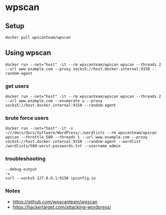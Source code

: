 # wpscan

## Setup

    docker pull wpscanteam/wpscan

## Using wpscan

    docker run --net="host" -it --rm wpscanteam/wpscan wpscan --threads 2 --url www.example.com --proxy socks5://host.docker.internal:9150 --random-agent

### get users

    docker run --net="host" -it --rm wpscanteam/wpscan wpscan --threads 2 --url www.example.com --enumerate u --proxy socks5://host.docker.internal:9150 --random-agent

### brute force users

    docker run --net="host" -it -v ~/r/docs/docs/Software/WordPress/:/wordlists --rm wpscanteam/wpscan wpscan --throttle 500 --threads 1 --url www.example.com --proxy socks5://host.docker.internal:9150 --random-agent --wordlist /wordlists/500-worst-passwords.txt --username admin
    
### troubleshooting

    --debug-output
    -v
    curl --socks5 127.0.0.1:9150 ipconfig.io

### Notes

- https://github.com/wpscanteam/wpscan
- https://hackertarget.com/attacking-wordpress/
